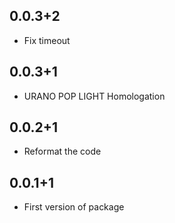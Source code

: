 ## 0.0.3+2
* Fix timeout 

## 0.0.3+1
* URANO POP LIGHT Homologation 

## 0.0.2+1
* Reformat the code

## 0.0.1+1
* First version of package